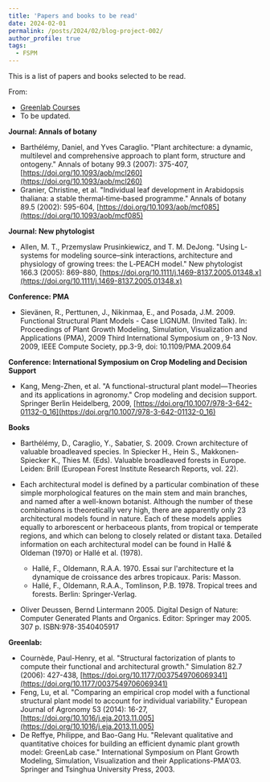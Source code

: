 ```yaml
---
title: 'Papers and books to be read'
date: 2024-02-01
permalink: /posts/2024/02/blog-project-002/
author_profile: true
tags:
  - FSPM
---
```


This is a list of papers and books selected to be read.

From:
  * [Greenlab Courses](https://greenlab.cirad.fr/GLUVED/html/index.html)
  * To be updated.

**Journal: Annals of botany**

* Barthélémy, Daniel, and Yves Caraglio. "Plant architecture: a dynamic, multilevel and comprehensive approach to plant form, structure and ontogeny." Annals of botany 99.3 (2007): 375-407, [https://doi.org/10.1093/aob/mcl260](https://doi.org/10.1093/aob/mcl260)
* Granier, Christine, et al. "Individual leaf development in Arabidopsis thaliana: a stable thermal‐time‐based programme." Annals of botany 89.5 (2002): 595-604, [https://doi.org/10.1093/aob/mcf085](https://doi.org/10.1093/aob/mcf085)

**Journal: New phytologist**

* Allen, M. T., Przemyslaw Prusinkiewicz, and T. M. DeJong. "Using L‐systems for modeling source–sink interactions, architecture and physiology of growing trees: the L‐PEACH model." New phytologist 166.3 (2005): 869-880, [https://doi.org/10.1111/j.1469-8137.2005.01348.x](https://doi.org/10.1111/j.1469-8137.2005.01348.x)




**Conference: PMA**
* Sievänen, R., Perttunen, J., Nikinmaa, E., and Posada, J.M. 2009. Functional Structural Plant Models - Case LIGNUM. (Invited Talk). In: Proceedings of Plant Growth Modeling, Simulation, Visualization and Applications (PMA), 2009 Third International Symposium on , 9-13 Nov. 2009, IEEE Compute Society, pp.3-9, doi: 10.1109/PMA.2009.64

**Conference: International Symposium on Crop Modeling and Decision Support**
* Kang, Meng-Zhen, et al. "A functional-structural plant model—Theories and its applications in agronomy." Crop modeling and decision support. Springer Berlin Heidelberg, 2009, [https://doi.org/10.1007/978-3-642-01132-0_16](https://doi.org/10.1007/978-3-642-01132-0_16)



**Books**

* Barthélémy, D., Caraglio, Y., Sabatier, S. 2009. Crown architecture of valuable broadleaved species. In Spiecker H., Hein S., Makkonen-Spiecker K., Thies M. (Eds). Valuable broadleaved forests in Europe. Leiden: Brill (European Forest Institute Research Reports, vol. 22).

* Each architectural model is defined by a particular combination of these simple morphological features on the main stem and main branches, and named after a well-known botanist. Although the number of these combinations is theoretically very high, there are apparently only 23 architectural models found in nature. Each of these models applies equally to arborescent or herbaceous plants, from tropical or temperate regions, and which can belong to closely related or distant taxa. Detailed information on each architectural model can be found in Hallé & Oldeman (1970) or Hallé et al. (1978).
  * Hallé, F., Oldemann, R.A.A. 1970. Essai sur l'architecture et la dynamique de croissance des arbres tropicaux. Paris: Masson.
  * Hallé, F., Oldemann, R.A.A., Tomlinson, P.B. 1978. Tropical trees and forests. Berlin: Springer-Verlag.

* Oliver Deussen, Bernd Lintermann 2005. Digital Design of Nature: Computer Generated Plants and Organics. Editor: Springer may 2005. 307 p. ISBN:978-3540405917


**Greenlab:**
* Cournède, Paul-Henry, et al. "Structural factorization of plants to compute their functional and architectural growth." Simulation 82.7 (2006): 427-438, [https://doi.org/10.1177/0037549706069341](https://doi.org/10.1177/0037549706069341)
* Feng, Lu, et al. "Comparing an empirical crop model with a functional structural plant model to account for individual variability." European Journal of Agronomy 53 (2014): 16-27, [https://doi.org/10.1016/j.eja.2013.11.005](https://doi.org/10.1016/j.eja.2013.11.005)
* De Reffye, Philippe, and Bao-Gang Hu. "Relevant qualitative and quantitative choices for building an efficient dynamic plant growth model: GreenLab case." International Symposium on Plant Growth Modeling, Simulation, Visualization and their Applications-PMA'03. Springer and Tsinghua University Press, 2003.